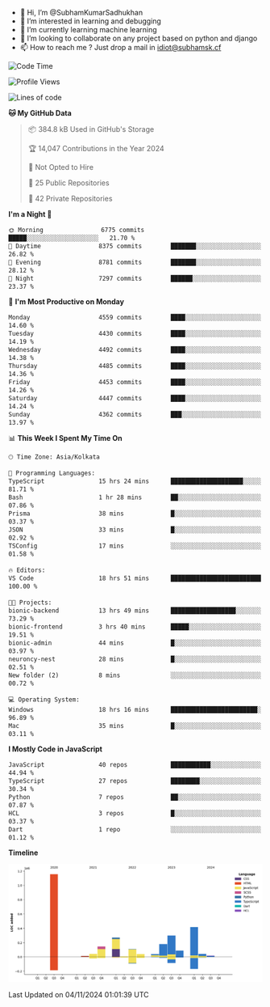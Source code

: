 - 👋 Hi, I’m @SubhamKumarSadhukhan
- 👀 I’m interested in learning and debugging
- 🌱 I’m currently learning machine learning
- 💞️ I’m looking to collaborate on any project based on python and django
- 📫 How to reach me ?
      Just drop a mail in idiot@subhamsk.cf

<!---
SubhamKumarSadhukhan/SubhamKumarSadhukhan is a ✨ special ✨ repository because its `README.md` (this file) appears on your GitHub profile.
You can click the Preview link to take a look at your changes.
--->


<!--START_SECTION:waka-->
![Code Time](http://img.shields.io/badge/Code%20Time-2%2C588%20hrs%2036%20mins-blue)

![Profile Views](http://img.shields.io/badge/Profile%20Views-4-blue)

![Lines of code](https://img.shields.io/badge/From%20Hello%20World%20I%27ve%20Written-2.8%20million%20lines%20of%20code-blue)

**🐱 My GitHub Data** 

> 📦 384.8 kB Used in GitHub's Storage 
 > 
> 🏆 14,047 Contributions in the Year 2024
 > 
> 🚫 Not Opted to Hire
 > 
> 📜 25 Public Repositories 
 > 
> 🔑 42 Private Repositories 
 > 
**I'm a Night 🦉** 

```text
🌞 Morning                6775 commits        █████░░░░░░░░░░░░░░░░░░░░   21.70 % 
🌆 Daytime                8375 commits        ███████░░░░░░░░░░░░░░░░░░   26.82 % 
🌃 Evening                8781 commits        ███████░░░░░░░░░░░░░░░░░░   28.12 % 
🌙 Night                  7297 commits        ██████░░░░░░░░░░░░░░░░░░░   23.37 % 
```
📅 **I'm Most Productive on Monday** 

```text
Monday                   4559 commits        ████░░░░░░░░░░░░░░░░░░░░░   14.60 % 
Tuesday                  4430 commits        ████░░░░░░░░░░░░░░░░░░░░░   14.19 % 
Wednesday                4492 commits        ████░░░░░░░░░░░░░░░░░░░░░   14.38 % 
Thursday                 4485 commits        ████░░░░░░░░░░░░░░░░░░░░░   14.36 % 
Friday                   4453 commits        ████░░░░░░░░░░░░░░░░░░░░░   14.26 % 
Saturday                 4447 commits        ████░░░░░░░░░░░░░░░░░░░░░   14.24 % 
Sunday                   4362 commits        ███░░░░░░░░░░░░░░░░░░░░░░   13.97 % 
```


📊 **This Week I Spent My Time On** 

```text
🕑︎ Time Zone: Asia/Kolkata

💬 Programming Languages: 
TypeScript               15 hrs 24 mins      ████████████████████░░░░░   81.71 % 
Bash                     1 hr 28 mins        ██░░░░░░░░░░░░░░░░░░░░░░░   07.86 % 
Prisma                   38 mins             █░░░░░░░░░░░░░░░░░░░░░░░░   03.37 % 
JSON                     33 mins             █░░░░░░░░░░░░░░░░░░░░░░░░   02.92 % 
TSConfig                 17 mins             ░░░░░░░░░░░░░░░░░░░░░░░░░   01.58 % 

🔥 Editors: 
VS Code                  18 hrs 51 mins      █████████████████████████   100.00 % 

🐱‍💻 Projects: 
bionic-backend           13 hrs 49 mins      ██████████████████░░░░░░░   73.29 % 
bionic-frontend          3 hrs 40 mins       █████░░░░░░░░░░░░░░░░░░░░   19.51 % 
bionic-admin             44 mins             █░░░░░░░░░░░░░░░░░░░░░░░░   03.97 % 
neuroncy-nest            28 mins             █░░░░░░░░░░░░░░░░░░░░░░░░   02.51 % 
New folder (2)           8 mins              ░░░░░░░░░░░░░░░░░░░░░░░░░   00.72 % 

💻 Operating System: 
Windows                  18 hrs 16 mins      ████████████████████████░   96.89 % 
Mac                      35 mins             █░░░░░░░░░░░░░░░░░░░░░░░░   03.11 % 
```

**I Mostly Code in JavaScript** 

```text
JavaScript               40 repos            ███████████░░░░░░░░░░░░░░   44.94 % 
TypeScript               27 repos            ████████░░░░░░░░░░░░░░░░░   30.34 % 
Python                   7 repos             ██░░░░░░░░░░░░░░░░░░░░░░░   07.87 % 
HCL                      3 repos             █░░░░░░░░░░░░░░░░░░░░░░░░   03.37 % 
Dart                     1 repo              ░░░░░░░░░░░░░░░░░░░░░░░░░   01.12 % 
```



**Timeline**

![Lines of Code chart](https://raw.githubusercontent.com/SubhamKumarSadhukhan/SubhamKumarSadhukhan/main/assets/bar_graph.png)


 Last Updated on 04/11/2024 01:01:39 UTC
<!--END_SECTION:waka-->
